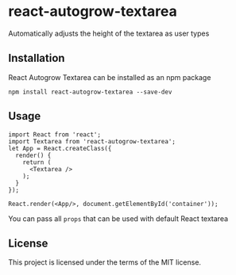 # react-autogrow-textarea

Automatically adjusts the height of the textarea as user types

## Installation
React Autogrow Textarea can be installed as an npm package

    npm install react-autogrow-textarea --save-dev

## Usage

    import React from 'react';
    import Textarea from 'react-autogrow-textarea';
    let App = React.createClass({
      render() {
        return (
          <Textarea />
        );
      }
    });
    
    React.render(<App/>, document.getElementById('container'));
    
You can pass all `props` that can be used with default React textarea

## License

This project is licensed under the terms of the MIT license.